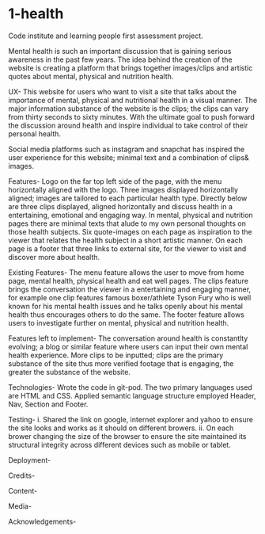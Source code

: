 # 1-health
Code institute and learning people first assessment project.

Mental health is such an important discussion that is gaining serious awareness in the past few years.
The idea behind the creation of the website is creating a platform that brings together images/clips and artistic quotes about mental, physical and nutrition health.


UX-
This website for users who want to visit a site that talks about the importance of mental, physical and nutritional health in a visual manner.
The major information substance of the website is the clips; the clips can vary from thirty seconds to sixty minutes. With the ultimate goal to push forward the discussion around health and inspire individual to take control of their personal health.

Social media platforms such as instagram and snapchat has inspired the user experience for this website; minimal text and a combination of clips& images.

Features-
Logo on the far top left side of the page, with the menu horizontally aligned with the logo.
Three images displayed horizontally aligned; images are tailored to each particular health type.
Directly below are three clips displayed, aligned horizontally and discuss health in a entertaining, emotional and engaging way.
In mental, physical and nutrition pages there are minimal texts that alude to my own personal thoughts on those health subjects.
Six quote-images on each page as inspiration to the viewer that relates the health subject in a short artistic manner.
On each page is a footer that three links to external site, for the viewer to visit and discover more about health.

Existing Features-
The menu feature allows the user to move from home page, mental health, physical health and eat well pages. 
The clips feature brings the conversation the viewer in a entertaining and engaging manner, for example one clip features famous boxer/athlete Tyson Fury who is well known for his mental health issues and he talks openly about his mental health thus encourages others to do the same.
The footer feature allows users to investigate further on mental, physical and nutrition health. 


Features left to implement-
The conversation around health is constantlty evolving; a blog or similar feature where users can input their own mental health experience.
More clips to be inputted; clips are the primary substance of the site thus more verified footage that is engaging, the greater the substance of the website.

Technologies-
Wrote the code in git-pod.
The two primary languages used are HTML and CSS.
Applied semantic language structure employed Header, Nav, Section and Footer.


Testing-
i. Shared the link on google, internet explorer and yahoo to ensure the site looks and works as it should on different browers.
ii. On each brower changing the size of the browser to ensure the site maintained its structural integrity across different devices such as mobile or tablet.


Deployment-



Credits-



Content-



Media-



Acknowledgements-
